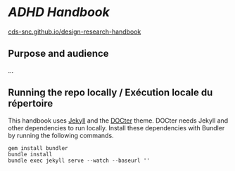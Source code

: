 # *ADHD Handbook*

[cds-snc.github.io/design-research-handbook](https://cds-snc.github.io/design-research-handbook/)

## Purpose and audience
...



## Running the repo locally / Exécution locale du répertoire
This handbook uses [Jekyll](http://jekyllrb.com/) and the [DOCter](https://github.com/cfpb/DOCter) theme.  DOCter needs Jekyll and other dependencies to run locally. Install these dependencies with Bundler by running the following commands.

```
gem install bundler
bundle install
bundle exec jekyll serve --watch --baseurl ''
```
